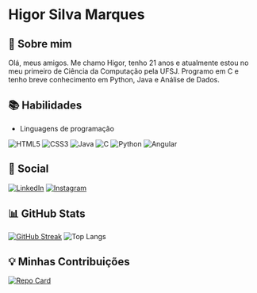 # Higor Silva Marques

## 🤔 Sobre mim
Olá, meus amigos. Me chamo Higor, tenho 21 anos e atualmente estou no meu primeiro de Ciência da Computação pela UFSJ. Programo em C e tenho breve conhecimento em Python, Java e Análise de Dados.

## 📚 Habilidades
- Linguagens de programação

![HTML5](https://img.shields.io/badge/HTML5-000?style=for-the-badge&logo=html5)
![CSS3](https://img.shields.io/badge/CSS3-000?style=for-the-badge&logo=css3&logoColor=264CE4)
![Java](https://img.shields.io/badge/Java-000?style=for-the-badge&logo=java)
![C](https://img.shields.io/badge/C-000?style=for-the-badge&logo=c)
![Python](https://img.shields.io/badge/Python-000?style=for-the-badge&logo=python)
![Angular](https://img.shields.io/badge/Angular-000?style=for-the-badge&logo=angular&logoColor=C3002F)
## 📱 Social
[![LinkedIn](https://img.shields.io/badge/LinkedIn-000?style=for-the-badge&logo=linkedin&logoColor=0E76A8)](https://www.linkedin.com/in/higor-marques07/)
[![Instagram](https://img.shields.io/badge/Instagram-000?style=for-the-badge&logo=instagram)](https://www.instagram.com/higuin.png/)

## 📊 GitHub Stats
[![GitHub Streak](https://streak-stats.demolab.com/?user=SEUUSERNAME&theme=nightowl&background=000&border=30A3DC&dates=FFF)](https://git.io/streak-stats)
![Top Langs](https://github-readme-stats-git-masterrstaa-rickstaa.vercel.app/api/top-langs/?username=higuin-dev&layout=compact&bg_color=000&border_color=30A3DC&title_color=E94D5F&text_color=FFF)

## 💡 Minhas Contribuições

[![Repo Card](https://github-readme-stats.vercel.app/api/pin/?username=higuin-dev&repo=dio-lab-open-source&bg_color=000&border_color=30A3DC&show_icons=true&icon_color=30A3DC&title_color=E94D5F&text_color=FFF)](https://github.com/SEUUSERNAME/SEUREPOSITORIO)